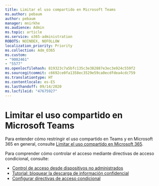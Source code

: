 ```yaml
---
title: Limitar el uso compartido en Microsoft Teams
ms.author: pebaum
author: pebaum
manager: mnirkhe
ms.audience: Admin
ms.topic: article
ms.service: o365-administration
ROBOTS: NOINDEX, NOFOLLOW
localization_priority: Priority
ms.collection: Adm_O365
ms.custom:
- "9002461"
- "5577"
ms.openlocfilehash: 819323c7a5bfc135c3e382887e3ec3e924c559f2
ms.sourcegitcommit: c6692ce0fa1358ec3529e59ca0ecdfdea4cdc759
ms.translationtype: HT
ms.contentlocale: es-ES
ms.lasthandoff: 09/14/2020
ms.locfileid: "47675927"
---
```

# <a name="limit-sharing-in-microsoft-teams"></a>Limitar el uso compartido en Microsoft Teams

Para entender cómo restringir el uso compartido en Teams y en Microsoft 365 en general, consulte [Limitar el uso compartido en Microsoft 365](https://docs.microsoft.com/microsoft-365/solutions/microsoft-365-limit-sharing?view=o365-worldwide).

Para comprender cómo controlar el acceso mediante directivas de acceso condicional, consulte:

- [Control de acceso desde dispositivos no administrados](https://docs.microsoft.com/sharepoint/control-access-from-unmanaged-devices)
- [Tutorial: bloquear la descarga de información confidencial](https://docs.microsoft.com/cloud-app-security/use-case-proxy-block-session-aad)
- [Configurar directivas de acceso condicional](https://docs.microsoft.com/microsoft-365/business/set-up-conditional-access-policies?view=o365-worldwide)
